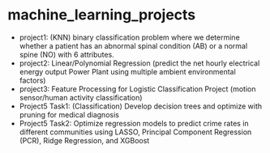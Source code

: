 # machine_learning_projects
- project1: (KNN) binary classification problem where we determine whether a patient has an abnormal spinal condition (AB) or a normal spine (NO) with 6 attributes. 
- project2: Linear/Polynomial Regression (predict the net hourly electrical energy output Power Plant using multiple ambient environmental factors)
- project3: Feature Processing for Logistic Classification Project (motion sensor/human activity classification)
- Project5 Task1: (Classification) Develop decision trees and optimize with pruning for medical diagnosis
- Project5 Task2: Optimize regression models to predict crime rates in different communities using LASSO, Principal Component Regression (PCR), Ridge Regression, and XGBoost
